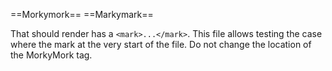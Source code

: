 ==Morkymork==
==Markymark==

That should render has a `<mark>...</mark>`. This file allows testing
the case where the mark at the very start of the file. Do not change
the location of the MorkyMork tag.
